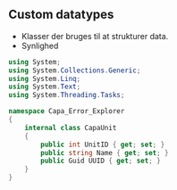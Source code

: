 ## Custom datatypes

- Klasser der bruges til at strukturer data.
- Synlighed

```csharp [9-14]
using System;
using System.Collections.Generic;
using System.Linq;
using System.Text;
using System.Threading.Tasks;

namespace Capa_Error_Explorer
{
    internal class CapaUnit
    {
        public int UnitID { get; set; }
        public string Name { get; set; }
        public Guid UUID { get; set; }
    }
}

```